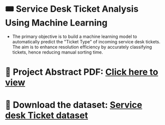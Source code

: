 # 🎟️ Service Desk Ticket Analysis Using Machine Learning
- The primary objective is to build a machine learning model to automatically predict the "Ticket Type" of incoming service desk tickets. The aim is to enhance resolution efficiency by accurately classifying tickets, hence reducing manual sorting time.


# **📄 Project Abstract PDF:** [Click here to view](ABSTRACT-SERVICE%20DESK%20TICKET%20ANALYSIS%20USING%20MACHINE%20LEARNING.pdf)
# 📑 Download the dataset: [Service desk Ticket dataset](Dataset/Desk%20Ticket%20Analysis.csv)


